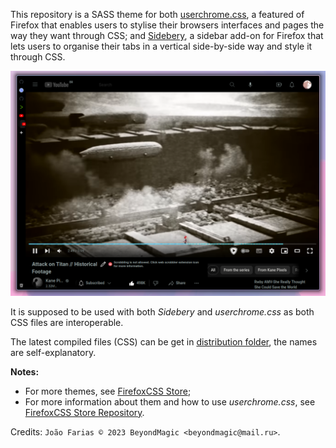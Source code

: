 This repository is a SASS theme for both [userchrome.css](https://www.userchrome.org/), a featured of Firefox that enables users to stylise their browsers interfaces and pages the way they want through CSS; and [Sidebery](https://github.com/mbnuqw/sidebery), a sidebar add-on for Firefox that lets users to organise their tabs in a vertical side-by-side way and style it through CSS.

![Preview with latest version of Firefox Nightly](./.github/preview_1.png)

It is supposed to be used with both *Sidebery* and *userchrome.css* as both CSS files are interoperable.

The latest compiled files (CSS) can be get in [distribution folder](./distribution), the names are self-explanatory.

**Notes:**
- For more themes, see [FirefoxCSS Store](https://firefoxcss-store.github.io/);
- For more information about them and how to use *userchrome.css*, see [FirefoxCSS Store Repository](https://github.com/FirefoxCSS-Store/FirefoxCSS-Store.github.io).

Credits: `João Farias © 2023 BeyondMagic <beyondmagic@mail.ru>`.
